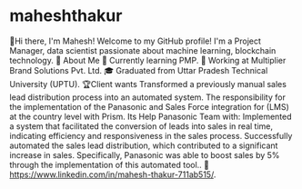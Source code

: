# maheshthakur
👋Hi there, I'm Mahesh! Welcome to my GitHub profile! I'm a Project Manager, data scientist passionate about machine learning, blockchain technology.
🚀 About Me
🌱 Currently learning PMP.
💼 Working at Multiplier Brand Solutions Pvt. Ltd.
🎓 Graduated from Uttar Pradesh Technical University (UPTU).
🏆Client wants Transformed a previously manual sales lead distribution process into an automated system. The responsibility for the implementation of the Panasonic and Sales Force integration for (LMS) at the country level with Prism. Its Help Panasonic Team with: Implemented a system that facilitated the conversion of leads into sales in real time, indicating efficiency and responsiveness in the sales process. Successfully automated the sales lead distribution, which contributed to a significant increase in sales. Specifically, Panasonic was able to boost sales by 5% through the implementation of this automated tool..
📝https://www.linkedin.com/in/mahesh-thakur-711ab515/.
